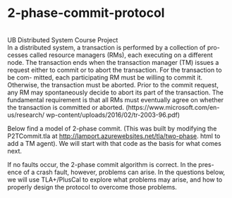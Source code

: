 # 2-phase-commit-protocol
<br>
UB Distributed System Course Project <br>
In a distributed system, a transaction is performed by a collection of pro- cesses called resource managers (RMs), each executing on a different node. The transaction ends when the transaction manager (TM) issues a request either to commit or to abort the transaction. For the transaction to be com- mitted, each participating RM must be willing to commit it. Otherwise, the transaction must be aborted. Prior to the commit request, any RM may spontaneously decide to abort its part of the transaction. The fundamental requirement is that all RMs must eventually agree on whether the transaction is committed or aborted. (https://www.microsoft.com/en-us/research/ wp-content/uploads/2016/02/tr-2003-96.pdf)

Below find a model of 2-phase commit. (This was built by modifying the P2TCommit.tla at http://lamport.azurewebsites.net/tla/two-phase. html to add a TM agent). We will start with that code as the basis for what comes next.

If no faults occur, the 2-phase commit algorithm is correct. In the pres- ence of a crash fault, however, problems can arise. In the questions below, we will use TLA+/PlusCal to explore what problems may arise, and how to properly design the protocol to overcome those problems.

